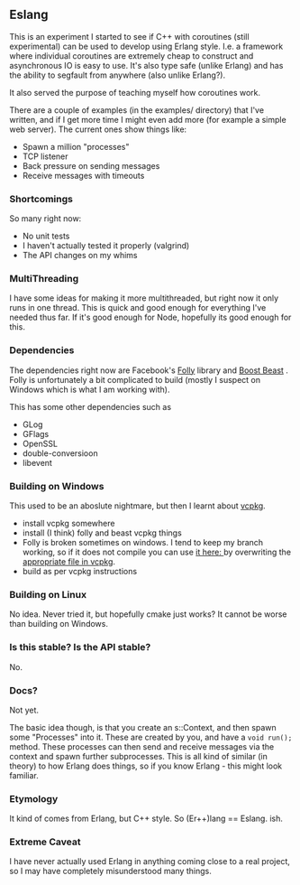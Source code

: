 ## Eslang

This is an experiment I started to see if C++ with coroutines (still experimental) can be used to develop using Erlang style. I.e. a framework where individual coroutines are extremely cheap to construct and asynchronous IO is easy to use. It's also type safe (unlike Erlang) and has the ability to segfault from anywhere (also unlike Erlang?).

It also served the purpose of teaching myself how coroutines work.

There are a couple of examples (in the examples/ directory) that I've written, and if I get more time I might even add more (for example a simple web server). The current ones show things like:
* Spawn a million "processes"
* TCP listener
* Back pressure on sending messages
* Receive messages with timeouts


### Shortcomings

So many right now:

* No unit tests
* I haven't actually tested it properly (valgrind)
* The API changes on my whims

### MultiThreading

I have some ideas for making it more multithreaded, but right now it only runs in one thread. This is quick and good enough for everything I've needed thus far. If it's good enough for Node, hopefully its good enough for this.

### Dependencies

The dependencies right now are Facebook's [Folly](https://github.com/facebook/folly) library and [Boost Beast](https://github.com/boostorg/beast) . 
Folly is unfortunately a bit complicated to build (mostly I suspect on Windows which is what I am working with).

This has some other dependencies such as
* GLog
* GFlags
* OpenSSL
* double-conversioon
* libevent

### Building on Windows

This used to be an aboslute nightmare, but then I learnt about [vcpkg](https://github.com/Microsoft/vcpkg).

* install vcpkg somewhere
* install (I think) folly and beast vcpkg things
* Folly is broken sometimes on windows. I tend to keep my branch working, so if it does not compile you can use [it here: ](https://github.com/dylanza/folly) by overwriting the [appropriate file in vcpkg](https://github.com/Microsoft/vcpkg/tree/master/ports/folly).
* build as per vcpkg instructions

### Building on Linux

No idea. Never tried it, but hopefully cmake just works? It cannot be worse than building on Windows.

### Is this stable? Is the API stable?
No.

### Docs?

Not yet.

The basic idea though, is that you create an s::Context, and then spawn some "Processes" into it. These are created by you, and have a `void run();`  method. These processes can then send and receive messages via the context and spawn further subprocesses. This is all kind of similar (in theory) to how Erlang does things, so if you know Erlang - this might look familiar.  

### Etymology

It kind of comes from Erlang, but C++ style. So (Er++)lang == Eslang. ish.

### Extreme Caveat

I have never actually used Erlang in anything coming close to a real project, so I may have completely misunderstood many things.